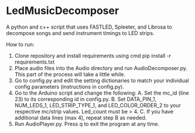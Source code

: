 # LedMusicDecomposer
A python and c++ script that uses FASTLED, Spleeter, and Librosa to decompose songs and send instrument timings to LED strips.











How to run:
  1. Clone repository and install requirements using cmd pip install -r requirements.txt
  2. Place audio files into the Audio directory and run AudioDecomposer.py. This part of the process will take a little while. 
  3. Go to config.py and edit the setting dictionaries to match your individual config parameters (instructions in config.py).
  4. Go to the Arduino script and change the following:
     A. Set the mc_id (line 23) to its corresponding id in config.py. 
     B. Set DATA_PIN_1, NUM_LEDS_1, LED_STRIP_TYPE_1, and LED_COLOR_ORDER_2 to your respective mc/strip values. Led_count must be > 4. 
     C. If you have additional data lines (max 4), repeat step B as needed.
  5. Run AudioPlayer.py. Press q to exit the program at any time.
  
